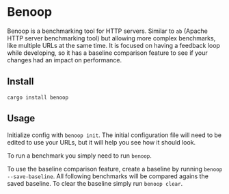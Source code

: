 # Benoop

Benoop is a benchmarking tool for HTTP servers. Similar to `ab` (Apache HTTP server benchmarking tool) but allowing more complex benchmarks, like multiple URLs at the same time. It is focused on having a feedback loop while developing, so it has a baseline comparison feature to see if your changes had an impact on performance.

## Install

`cargo install benoop`

## Usage

Initialize config with `benoop init`. The initial configuration file will need to be edited to use your URLs, but it will help you see how it should look.

To run a benchmark you simply need to run `benoop`.

To use the baseline comparison feature, create a baseline by running `benoop --save-baseline`. All following benchmarks will be compared agains the saved baseline. To clear the baseline simply run `benoop clear`.
